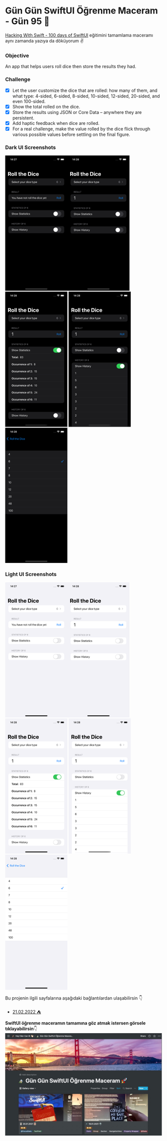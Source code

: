 # Gün Gün SwiftUI Öğrenme Maceram - Gün 95 🚀
[Hacking With Swift - 100 days of SwiftUI](https://www.hackingwithswift.com/100/swiftui) eğitimini tamamlama maceramı aynı zamanda yazıya da döküyorum ✌️

### Objective
An app that helps users roll dice then store the results they had.

### Challenge
- [x]  Let the user customize the dice that are rolled: how many of them, and what type: 4-sided, 6-sided, 8-sided, 10-sided, 12-sided, 20-sided, and even 100-sided.
- [x]  Show the total rolled on the dice.
- [x]  Store the results using JSON or Core Data – anywhere they are persistent.
- [x]  Add haptic feedback when dice are rolled.
- [x]  For a real challenge, make the value rolled by the dice flick through various possible values before settling on the final figure.

### Dark UI Screenshots
<img src="Screenshots/dark1.png" width="200" /><img src="Screenshots/dark2.png" width="200" /><img src="Screenshots/dark3.png" width="200" /> <img src="Screenshots/dark4.png" width="200" /> <img src="Screenshots/dark5.png" width="200" /> 
### Light UI Screenshots
<img src="Screenshots/light1.png" width="200" /><img src="Screenshots/light2.png" width="200" /><img src="Screenshots/light3.png" width="200" /> <img src="Screenshots/light4.png" width="200" /> <img src="Screenshots/light5.png" width="200" />

Bu projenin ilgili sayfalarına aşağıdaki bağlantılardan ulaşabilirsin 👇
* [21.02.2022 ⛺](https://canbi.me/21-02-2022-7f18f079387e483f920add7ba6b026e2)

**SwiftUI öğrenme maceramın tamamına göz atmak istersen görsele tıklayabilirsin**👇
[![name2](../Images/gungunswiftui.jpg)](https://canbi.me/gun-gun-swiftui-ogrenme-maceram)

